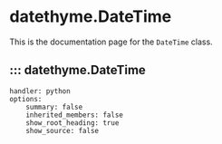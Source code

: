 # datethyme.DateTime

This is the documentation page for the `DateTime` class.

## ::: datethyme.DateTime
    handler: python
    options:
        summary: false
        inherited_members: false
        show_root_heading: true
        show_source: false
